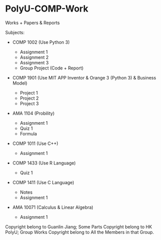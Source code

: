 # PolyU-COMP-Work

Works + Papers & Reports

Subjects:
- COMP 1002 (Use Python 3)
  - Assignment 1
  - Assignment 2
  - Assignment 3
  - Group Project (Code + Report)

- COMP 1901 (Use MIT APP Inventor & Orange 3 (Python 3) & Business Model)
  - Project 1
  - Project 2
  - Project 3

- AMA 1104 (Probility)
  - Assignment 1
  - Quiz 1
  - Formula

- COMP 1011 (Use C++)
  - Assignment 1

- COMP 1433 (Use R Language)
  - Quiz 1

- COMP 1411 (Use C Language)
  - Notes
  - Assignment 1

- AMA 10071 (Calculus & Linear Algebra)
  - Assignment 1


Copyright belong to Guanlin Jiang;
Some Parts Copyright belong to HK PolyU;
Group Works Copyright belong to All the Members in that Group.
